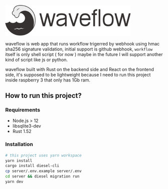 <img src="www/src/resources/logo-with-text.svg" width="400" />

waveflow is web app that runs workflow trigerred by webhook using hmac sha256 signature validation, initial support is github webhook,
`workflow` itself is only shell script ( for now ) maybe in the future I will support another kind of script like js or python.

waveflow built with Rust on the backend side and React on the frontend side, it's supposed to be lightweight because I need to run this project inside raspberry 3 that only has 1Gb ram.

## How to run this project?

### Requirements

- Node.js > 12
- libsqlite3-dev
- Rust 1.52

### Installation

```bash
# this project uses yarn workspace
yarn install
cargo install diesel-cli
cp server/.env.example server/.env
cd server && diesel migration run
yarn dev
```
